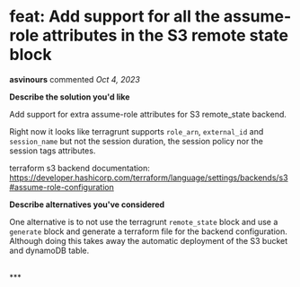 # feat: Add support for all the assume-role attributes in the S3 remote state block

**asvinours** commented *Oct 4, 2023*

**Describe the solution you'd like**

Add support for extra assume-role attributes for S3 remote_state backend.

Right now it looks like terragrunt supports `role_arn`, `external_id`  and `session_name` but not the session duration, the session policy nor the session tags attributes.

terraform s3 backend documentation: https://developer.hashicorp.com/terraform/language/settings/backends/s3#assume-role-configuration

**Describe alternatives you've considered**

One alternative is to not use the terragrunt `remote_state` block and use a `generate` block and generate a terraform file for the backend configuration. Although doing this takes away the automatic deployment of the S3 bucket and dynamoDB table.



<br />
***



